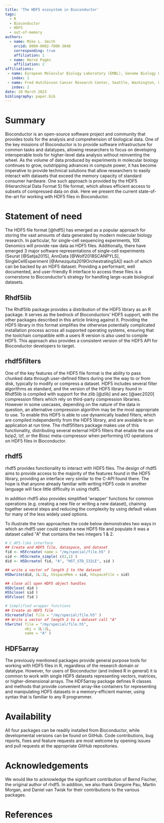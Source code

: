 ```yaml
---
title: 'The HDF5 ecosystem in Bioconductor'
tags:
  - R
  - Bioconductor
  - HDF5
  - out-of-memory
authors:
  - name: Mike L. Smith
    orcid: 0000-0002-7800-3848
    corresponding: true
    affiliation: 1
  - name: Hervé Pagès
    affiliation: 2
affiliations:
 - name: European Molecular Biology Laboratory (EMBL), Genome Biology Unit, Heidelberg, Germany
   index: 1
 - name: Fred Hutchinson Cancer Research Center, Seattle, Washington, United States of America
   index: 2
date: 20 March 2023
bibliography: paper.bib
---
```


# Summary

Bioconductor is an open-source software project and community that provides
tools for the analysis and comprehension of biological data. One of the key
missions of Bioconductor is to provide software infrastructure for common tasks
and datatypes, allowing researchers to focus on developing interoperable tools
for higher-level data analysis without reinventing the wheel.  As the volume of
data produced by experiments in molecular biology continues to grow,
outstripping advances in compute power, it has become imperative to provide
technical solutions that allow researchers to easily interact with datasets that
exceed the memory capacity of standard consumer hardware.  One such approach is
provided by the HDF5 (Hierarchical Data Format 5) file format, which allows
efficient access to subsets of compressed data on disk. Here we present the
current state-of-the-art for working with HDF5 files in Bioconductor.

# Statement of need

The HDF5 file format [@hdf5] has emerged as a popular approach for storing the vast
amounts of data generated by modern molecular biology research. In particular,
for single-cell sequencing experiments, 10X Genomics will provide raw data as
HDF5 files.  Additionally, there have emerged 3 major software
representations of single-cell experiments (Seurat [@Satija2015], AnnData
[@Wolf2018SCANPYLS], SingleCellExperiment [@Amezquita2019OrchestratingSA]) each
of which can be backed by an HDF5 dataset.  Providing a performant, well
documented, and user-friendly R interface to access these files is a cornerstone
to Bioconductor’s strategy for handling large-scale biological datasets.

## Rhdf5lib

The Rhdf5lib package provides a distribution of the HDF5 library as an R
package. It serves as the bedrock of Bioconductors' HDF5 support, with the
other packages described in this article linking against it.  Providing the HDF5
library in this format simplifies the otherwise potentially complicated
installation process across all supported operating systems, ensuring that
the toolchain compatible with a users R version is also used to compile HDF5.
This approach also provides a consistent version of the HDF5 API for Bioconductor developers to target.

## rhdf5filters

One of the key features of the HDF5 file format is the ability to pass chunked
data through user-defined filters during one the way to or from disk, typically
to modify or compress a dataset.  HDF5 includes several filter algorithms as
standard, and the version of the HDF5 library found in Rhdf5lib is compiled with
support for the zlib [@zlib] and aec [@aec2020] compression filters which rely on
third-party compression libraries.  However in some usecases, depending on the
nature of the data in question, an alternative compression algorithm may be the
most appropriate to use. To enable this HDF5 is able to use dynamically loaded
filters, which are compiled independently from the HDF5 library, and are
available to an application at run time.  The rhdf5filters package makes use of
this functionality, distributing several external HDF5 filters that enable the
use of bzip2, lzf, or the Blosc meta-compressor when performing I/O operations
on HDF5 files in Bioconductor.


## rhdf5

rhdf5 provides functionality to interact with HDF5 files. The design of rhdf5
aims to provide access to the majority of the features found in the HDF5
library, providing an interface very similar to the C-API found there.  The hope
is that anyone already familiar with writing HDF5 code in another language will
face little difficulty in using rhdf5.

In addition rhdf5 also provides simplified 'wrapper' functions for common
operations (e.g. creating a new file or writing a new dataset), chaining
together several steps and reducing the complexity by using default values for
many of the less widely used options.

To illustrate the two approaches the code below demonstrates two ways in which
an rhdf5 user could create a new HDF5 file and populate it was a dataset called
"A" that contains the two integers 1 & 2.

```r
# C API-like interface
## Create and HDF5 file, dataspace, and dataset
fid <- H5Fcreate( name = "/my/special/file.h5" )
sid <- H5Screate_simple( c(2,1) )
did <- H5Dcreate( fid, "A", "H5T_STD_I32LE", sid )

## write a vector of length 2 to the dataset
H5Dwrite(did, 1L:2L, h5spaceMem = sid, h5spaceFile = sid)

## close all open HDF5 object handles
H5Dclose( did )
H5Sclose( sid )
H5Fclose( fid )

# Simplified wrapper functions
## Create an HDF5 file
h5createFile( file = "/my/special/file.h5" )
## Write a vector of length 2 to a dataset call "A"
h5write( file = "/my/special/file.h5",
         obj = 1L:2L,
         name = "A" )
```

## HDF5array

The previously mentioned packages provide general purpose tools for working with
HDF5 files in R, regardless of the research domain or datatype.  However, for users
of Bioconductor (and indeed R in general) it is common to work with single
HDF5 datasets representing vectors, matrices, or higher-dimensional arrays.
The HDF5array package defines R classes and methods that provide convenient
array-like containers for representing and manipulating HDF5 datasets in a memory-efficient manner, using syntax that is familiar to any R programmer.


# Availability

All four packages can be readily installed from Bioconductor, while developmental
versions can be found on GitHub. Code contributions, bug reports, fixes and
feature requests are most welcome by opening issues and pull requests at the
appropriate GitHub repositories.

<!--
# Citations

Citations to entries in paper.bib should be in
[rMarkdown](http://rmarkdown.rstudio.com/authoring_bibliographies_and_citations.html)
format.

If you want to cite a software repository URL (e.g. something on GitHub without a preferred
citation) then you can do it with the example BibTeX entry below for @fidgit.

For a quick reference, the following citation commands can be used:
- `@author:2001`  ->  "Author et al. (2001)"
- `[@author:2001]` -> "(Author et al., 2001)"
- `[@author1:2001; @author2:2001]` -> "(Author1 et al., 2001; Author2 et al., 2002)"
-->

<!--
# Figures

# Figures can be included like this:
# ![Caption for example figure.\label{fig:example}](figure.png)
# and referenced from text using \autoref{fig:example}.
# 
# Figure sizes can be customized by adding an optional second parameter:
# ![Caption for example figure.](figure.png){ width=20% }
-->

# Acknowledgements

We would like to acknowledge the significant contribution of Bernd Fischer, the
original author of rhdf5.  In addition, we also thank Gregoire Pau, Martin
Morgan, and Daniel van Twisk for their contributions to the various packages.

# References